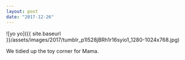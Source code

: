 ```yaml
---
layout: post
date: "2017-12-26"
---
```


![yo yo]({{ site.baseurl }}/assets/images/2017/tumblr_p1l528jBRh1r16syio1_1280-1024x768.jpg)

We tidied up the toy corner for Mama.
